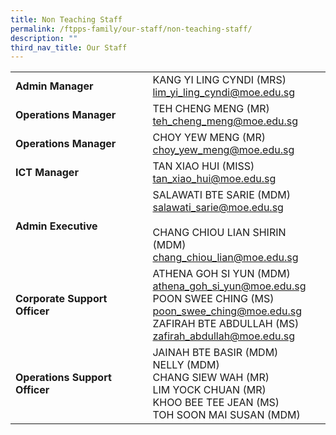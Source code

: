 ```yaml
---
title: Non Teaching Staff
permalink: /ftpps-family/our-staff/non-teaching-staff/
description: ""
third_nav_title: Our Staff
---
```

|  |  |
|---|---|
| **Admin Manager** | KANG YI LING CYNDI (MRS) <br>[lim\_yi\_ling\_cyndi@moe.edu.sg](mailto:lim_yi_ling_cyndi@moe.edu.sg)|
| **Operations Manager**  |  TEH CHENG MENG (MR) <br>[teh\_cheng\_meng@moe.edu.sg](mailto:teh_cheng_meng@moe.edu.sg) |
| **Operations Manager** | CHOY YEW MENG (MR)<br>[choy\_yew\_meng@moe.edu.sg](mailto:choy_yew_meng@moe.edu.sg) |
| **ICT Manager** | TAN XIAO HUI (MISS)<br>[tan\_xiao\_hui@moe.edu.sg](mailto:tan_xiao_hui@moe.edu.sg) |
| **Admin Executive** |  SALAWATI BTE SARIE (MDM)<br>[salawati\_sarie@moe.edu.sg](mailto:salawati_sarie@moe.edu.sg)<br><br>CHANG CHIOU LIAN SHIRIN (MDM) <br>[chang\_chiou\_lian@moe.edu.sg](mailto:chang_chiou_lian@moe.edu.sg)<br> |
| **Corporate Support Officer** | ATHENA GOH SI YUN (MDM)<br>[athena\_goh\_si\_yun@moe.edu.sg](mailto:athena_goh_si_yun@moe.edu.sg)<br>POON SWEE CHING (MS)<br>[poon\_swee\_ching@moe.edu.sg](mailto:poon_swee_ching@moe.edu.sg)<br>ZAFIRAH BTE ABDULLAH (MS)<br>[zafirah\_abdullah@moe.edu.sg](mailto:zafirah_abdullah@moe.edu.sg)<br> |
| **Operations Support Officer** |  JAINAH BTE BASIR (MDM)<br> NELLY (MDM)<br>CHANG SIEW WAH (MR)<br>LIM YOCK CHUAN (MR)<br>KHOO BEE TEE JEAN (MS)<br>TOH SOON MAI SUSAN (MDM) |